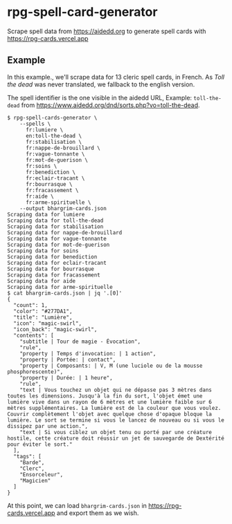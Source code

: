 # rpg-spell-card-generator

Scrape spell data from https://aidedd.org to generate spell cards with https://rpg-cards.vercel.app

## Example

In this example., we'll scrape data for 13 cleric spell cards, in French. As _Toll the dead_ was never translated, we fallback to the english version.

The spell identifier is the one visible in the aidedd URL, Example: `toll-the-dead` from https://www.aidedd.org/dnd/sorts.php?vo=toll-the-dead.

```console
$ rpg-spell-cards-generator \
    --spells \
      fr:lumiere \
      en:toll-the-dead \
      fr:stabilisation \
      fr:nappe-de-brouillard \
      fr:vague-tonnante \
      fr:mot-de-guerison \
      fr:soins \
      fr:benediction \
      fr:eclair-tracant \
      fr:bourrasque \
      fr:fracassement \
      fr:aide \
      fr:arme-spirituelle \
    --output bhargrim-cards.json
Scraping data for lumiere
Scraping data for toll-the-dead
Scraping data for stabilisation
Scraping data for nappe-de-brouillard
Scraping data for vague-tonnante
Scraping data for mot-de-guerison
Scraping data for soins
Scraping data for benediction
Scraping data for eclair-tracant
Scraping data for bourrasque
Scraping data for fracassement
Scraping data for aide
Scraping data for arme-spirituelle
$ cat bhargrim-cards.json | jq '.[0]'
{
  "count": 1,
  "color": "#277DA1",
  "title": "Lumière",
  "icon": "magic-swirl",
  "icon_back": "magic-swirl",
  "contents": [
    "subtitle | Tour de magie - Évocation",
    "rule",
    "property | Temps d'invocation: | 1 action",
    "property | Portée: | contact",
    "property | Composants: | V, M (une luciole ou de la mousse phosphorescente)",
    "property | Durée: | 1 heure",
    "rule",
    "text | Vous touchez un objet qui ne dépasse pas 3 mètres dans toutes les dimensions. Jusqu'à la fin du sort, l'objet émet une lumière vive dans un rayon de 6 mètres et une lumière faible sur 6 mètres supplémentaires. La lumière est de la couleur que vous voulez. Couvrir complètement l'objet avec quelque chose d'opaque bloque la lumière. Le sort se termine si vous le lancez de nouveau ou si vous le dissipez par une action.",
    "text | Si vous ciblez un objet tenu ou porté par une créature hostile, cette créature doit réussir un jet de sauvegarde de Dextérité pour éviter le sort."
  ],
  "tags": [
    "Barde",
    "Clerc",
    "Ensorceleur",
    "Magicien"
  ]
}
```

At this point, we can load `bhargrim-cards.json` in https://rpg-cards.vercel.app and export them as we wish.
